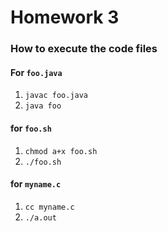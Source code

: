 # Homework 3

### How to execute the code files 

#### For `foo.java`

1. `javac foo.java`
2. `java foo`

#### for `foo.sh`

1. `chmod a+x foo.sh`
2. `./foo.sh`

#### for `myname.c`

1. `cc myname.c`
2. `./a.out`